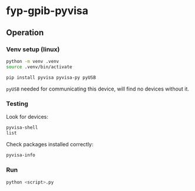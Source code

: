 # fyp-gpib-pyvisa



## Operation

### Venv setup (linux)

```bash
python -m venv .venv
source .venv/bin/activate

pip install pyvisa pyvisa-py pyUSB
```

`pyUSB` needed for communicating this device, will find no devices without it.

### Testing

Look for devices:

```bash
pyvisa-shell
list
```

Check packages installed correctly:

```bash
pyvisa-info
```

### Run 

```bash
python <script>.py
```
